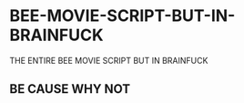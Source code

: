 # BEE-MOVIE-SCRIPT-BUT-IN-BRAINFUCK
THE ENTIRE BEE MOVIE SCRIPT BUT IN BRAINFUCK

## BE CAUSE WHY NOT
